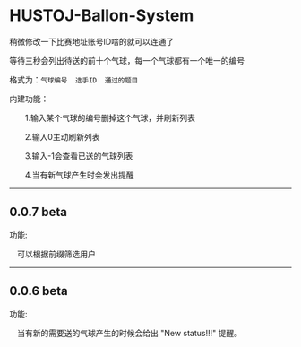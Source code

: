 # HUSTOJ-Ballon-System

稍微修改一下比赛地址账号ID啥的就可以连通了

等待三秒会列出待送的前十个气球，每一个气球都有一个唯一的编号

格式为：`气球编号  选手ID  通过的题目`

内建功能：

&emsp;&emsp;1.输入某个气球的编号删掉这个气球，并刷新列表

&emsp;&emsp;2.输入0主动刷新列表

&emsp;&emsp;3.输入-1会查看已送的气球列表

&emsp;&emsp;4.当有新气球产生时会发出提醒

---

## 0.0.7 beta

功能:

&emsp;可以根据前缀筛选用户

---

## 0.0.6 beta

功能:

&emsp;当有新的需要送的气球产生的时候会给出 "New status!!!" 提醒。
